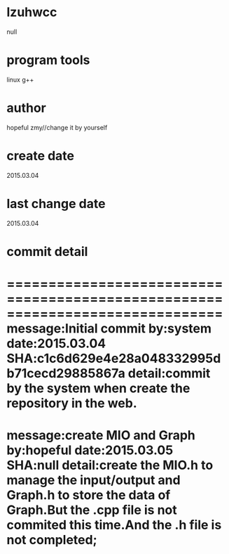 # lzuhwcc
null
# program tools
linux g++
# author
hopeful zmy//change it by yourself
# create date
2015.03.04
# last change date
2015.03.04
# commit detail
==============================================================================
message:Initial commit
by:system
date:2015.03.04
SHA:c1c6d629e4e28a048332995db71cecd29885867a
detail:commit by the system when create the repository in the web.
==============================================================================
message:create MIO and Graph
by:hopeful
date:2015.03.05
SHA:null
detail:create the MIO.h to manage the input/output and Graph.h to store the data of Graph.But the .cpp file is not commited this time.And the .h file is not completed;
==============================================================================
